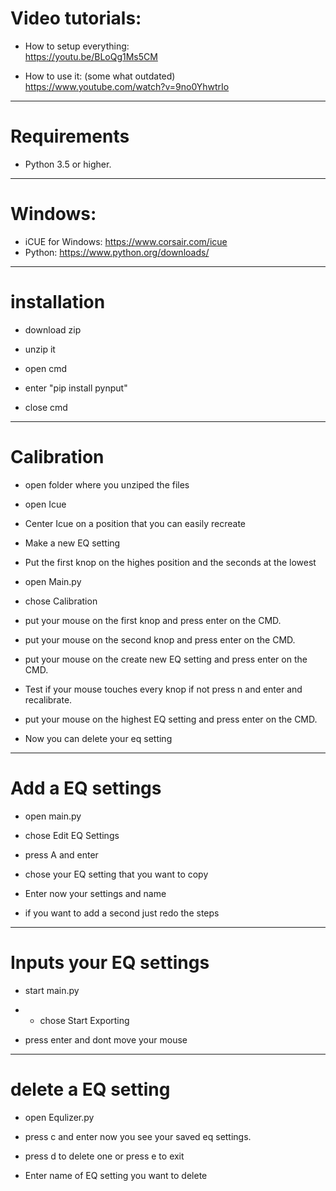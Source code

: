 
  # Video tutorials:                                            
- How to setup everything:                                      
  https://youtu.be/BLoQg1Ms5CM                               



 - How to use it: (some what outdated)                                           
  https://www.youtube.com/watch?v=9no0YhwtrIo                                
----------------------------------------
  # Requirements                                                  
                                                             
- Python 3.5 or higher.                                        
----------------------------------------
  # Windows:                                                    
- iCUE for Windows: https://www.corsair.com/icue                
- Python: https://www.python.org/downloads/                     
----------------------------------------
  # installation                                                  

- download zip

- unzip it

- open cmd

- enter "pip install pynput"

- close cmd
----------------------------------------
  # Calibration

- open folder where you unziped the files

- open Icue

- Center Icue on a position that you can easily recreate

- Make a new EQ setting

- Put the first knop on the highes position and the seconds at the lowest

- open Main.py

- chose Calibration

- put your mouse on the first knop and press enter on the CMD. 

- put your mouse on the second knop and press enter on the CMD. 

- put your mouse on the create new EQ setting and press enter on the CMD. 

- Test if your mouse touches every knop if not press n and enter and recalibrate.

- put your mouse on the highest EQ setting and press enter on the CMD. 

- Now you can delete your eq setting
----------------------------------------
  # Add a EQ settings

- open main.py

- chose Edit EQ Settings

- press A and enter

- chose your EQ setting that you want to copy

- Enter now your settings and name

- if you want to add a second just redo the steps
----------------------------------------
  # Inputs your EQ settings

- start main.py

- - chose Start Exporting

- press enter and dont move your mouse
----------------------------------------
# delete a EQ setting

- open Equlizer.py

- press c and enter now you see your saved eq settings.

- press d to delete one or press e to exit

- Enter name of EQ setting you want to delete







